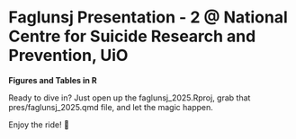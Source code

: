 # Faglunsj Presentation - 2 @ National Centre for Suicide Research and Prevention, UiO

**Figures and Tables in R**

Ready to dive in? Just open up the faglunsj_2025.Rproj, grab that pres/faglunsj_2025.qmd file, and let the magic happen.

Enjoy the ride! 🍒
